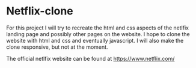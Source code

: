 # Netflix-clone

For this project I will try to recreate the html and css aspects of the netlfix landing page and possibly other pages on the website. I hope to clone the website with html and css and eventually javascript. I will also make the clone responsive, but not at the moment.

The official netlfix website can be found at https://www.netflix.com/ 